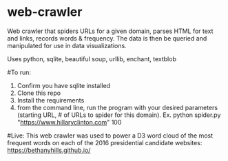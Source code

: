 # web-crawler
Web crawler that spiders URLs for a given domain, parses HTML for text and links, records words & frequency. The data is then be queried and manipulated for use in data visualizations.

Uses python, sqlite, beautiful soup, urllib, enchant, textblob

#To run:
1. Confirm you have sqlite installed
2. Clone this repo
3. Install the requirements
4. from the command line, run the program with your desired parameters (starting URL, # of URLs to spider for this domain). 
  Ex. python spider.py "https://www.hillaryclinton.com" 100
  
#Live:
This web crawler was used to power a D3 word cloud of the most frequent words on each of the 2016 presidential candidate websites: https://bethanyhills.github.io/


